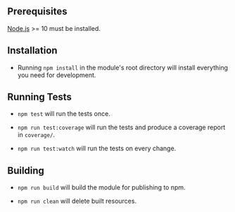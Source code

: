 ## Prerequisites

[Node.js](http://nodejs.org/) >= 10 must be installed.

## Installation

- Running `npm install` in the module's root directory will install everything you need for development.

## Running Tests

- `npm test` will run the tests once.

- `npm run test:coverage` will run the tests and produce a coverage report in `coverage/`.

- `npm run test:watch` will run the tests on every change.

## Building

- `npm run build` will build the module for publishing to npm.

- `npm run clean` will delete built resources.
